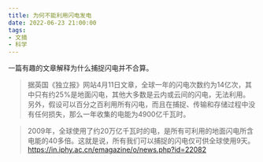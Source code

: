 ```yaml
---
title: 为何不能利用闪电发电
date: 2022-06-23 21:00:00
tags: 
- 文摘
- 科学
---
```


一篇有趣的文章解释为什么捕捉闪电并不合算。

> 据英国《独立报》网站4月11日文章，全球一年的闪电次数约为14亿次，其中只有约25%是地面闪电，其他大多数是云内或云间的闪电，无法利用。另外，假设可以百分之百利用所有闪电，而且在捕捉、传输和存储过程中没有任何损失，那么一年收集的电能为4900亿千瓦时。

> 2009年，全球使用了约20万亿千瓦时的电，是所有可利用的地面闪电所含电能的40多倍。这就是说，所有我们可以捕捉的闪电仅可供全球使用9天。
https://in.iphy.ac.cn/emagazine/o/news.php?id=22082

